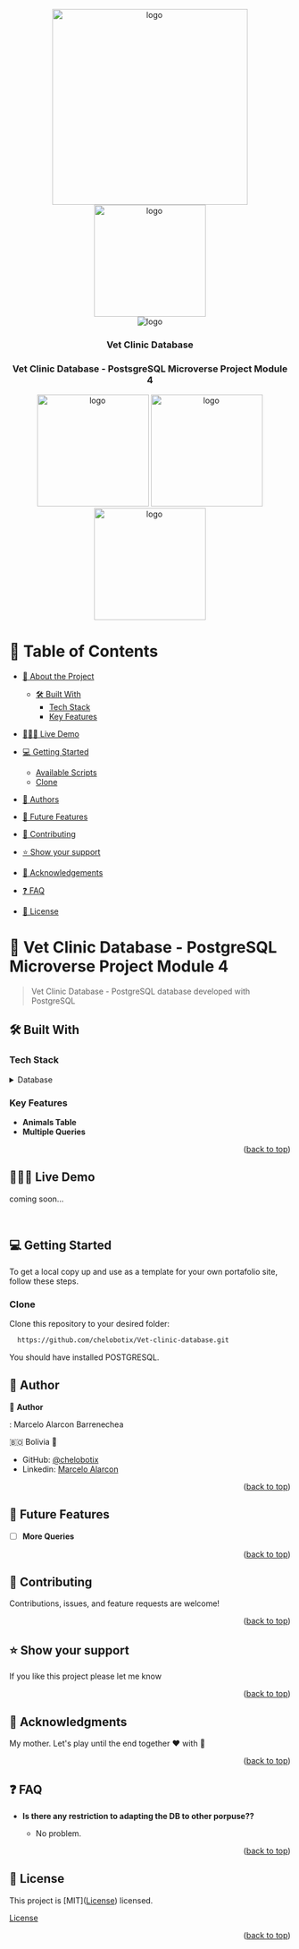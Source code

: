 <a name="readme-top"></a>

<div align="center">

  <img src="https://user-images.githubusercontent.com/65084923/227249151-5c9fda8d-8ab8-41e4-945d-ebd4b36a5071.jpg" alt="logo" width="350"  height="auto" />
  <br/>
  <img src="https://user-images.githubusercontent.com/65084923/220199943-ce6cd5da-d55e-4149-a0ac-8c588216d81f.png" alt="logo" width="200"  height="auto" />
  <br/>
  <img src="https://user-images.githubusercontent.com/65084923/220200035-01fa5e08-af6a-495b-b597-55157a2b7d95.gif" alt="logo" />
  <br/>

  <h3><b>Vet Clinic Database</b></h3>
  <h3><b>Vet Clinic Database - PostsgreSQL Microverse Project Module 4</b></h3>

  <img src="https://user-images.githubusercontent.com/65084923/227247099-f4c5cecc-9b37-427e-8222-e98b8382823d.jpg" alt="logo" width="200"  height="auto" />
  <img src="https://user-images.githubusercontent.com/65084923/227248276-278e6f39-dc77-4a65-b1f1-0368ea35a7fb.jpg" alt="logo" width="200"  height="auto" />
  <img src="https://user-images.githubusercontent.com/65084923/227248445-b3c77feb-9ffa-4362-8dd1-35a6894dfecb.jpg" alt="logo" width="200"  height="auto" />

</div>

# 📗 Table of Contents

- [📖 About the Project](#about-project)

  - [🛠 Built With](#built-with)
    - [Tech Stack](#tech-stack)
    - [Key Features](#key-features)

- [🧑🏻‍💻 Live Demo](#live-demo)
- [💻 Getting Started](#getting-started)
  - [Available Scripts](#available-scripts)
  - [Clone](#clone)
- [👥 Authors](#authors)
- [🔭 Future Features](#future-features)
- [🤝 Contributing](#contributing)
- [⭐️ Show your support](#support)
- [🙏 Acknowledgements](#acknowledgements)
- [❓ FAQ](#faq)
- [📝 License](#license)

# 📖 Vet Clinic Database - PostgreSQL Microverse Project Module 4<a name="about-project"></a>

> Vet Clinic Database - PostgreSQL database developed with PostgreSQL

## 🛠 Built With <a name="built-with"></a>

### Tech Stack <a name="tech-stack"></a>

<details>
  <summary>Database</summary>
  <ul>
    <li><a href="https://www.postgresql.org/">PostgreSQL</a></li>
  </ul>
</details>

<!-- Features -->

### Key Features <a name="key-features"></a>

- **Animals Table**
- **Multiple Queries**

<p align="right">(<a href="#readme-top">back to top</a>)</p>

## 🧑🏻‍💻 Live Demo <a name="live-demo"></a>

coming soon...

<br/>

## 💻 Getting Started <a name="getting-started"></a>

To get a local copy up and use as a template for your own portafolio site, follow these steps.

### Clone <a name="clone"></a>

Clone this repository to your desired folder:

```sh
  https://github.com/chelobotix/Vet-clinic-database.git
```

You should have installed POSTGRESQL.

<!-- AUTHOR -->

## 👥 Author <a name="authors"></a>

👤 **Author**

: Marcelo Alarcon Barrenechea

🇧🇴 Bolivia 💓

- GitHub: [@chelobotix](https://github.com/chelobotix)
- Linkedin: [Marcelo Alarcon](https://www.linkedin.com/in/marceloalarconb/)

<p align="right">(<a href="#readme-top">back to top</a>)</p>

## 🔭 Future Features <a name="future-features"></a>

- [ ] **More Queries**

<p align="right">(<a href="#readme-top">back to top</a>)</p>

## 🤝 Contributing <a name="contributing"></a>

Contributions, issues, and feature requests are welcome!

<p align="right">(<a href="#readme-top">back to top</a>)</p>

## ⭐️ Show your support <a name="support"></a>

If you like this project please let me know

<p align="right">(<a href="#readme-top">back to top</a>)</p>

## 🙏 Acknowledgments <a name="acknowledgements"></a>

My mother. Let's play until the end together ❤️ with 🧠
<br/>

<p align="right">(<a href="#readme-top">back to top</a>)</p>

## ❓ FAQ <a name="faq"></a>

- **Is there any restriction to adapting the DB to other porpuse??**

  - No problem.

<p align="right">(<a href="#readme-top">back to top</a>)</p>

## 📝 License <a name="license"></a>

This project is [MIT](<a href="./licence">License</a>) licensed.

<a href="./licence">License</a>

<p align="right">(<a href="#readme-top">back to top</a>)</p>
